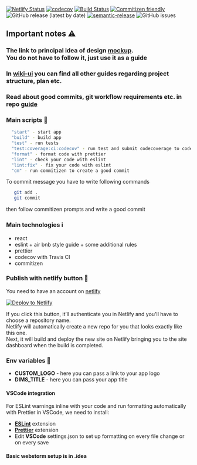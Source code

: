 [![Netlify Status](https://api.netlify.com/api/v1/badges/7744832f-1820-4384-95f5-8cb2d4baf2c2/deploy-status)](https://app.netlify.com/sites/dims-cra/deploys)
[![codecov](https://codecov.io/gh/Dev-incubator/DIMS-cra/branch/main/graph/badge.svg?token=OGFOYAC3VK)](https://codecov.io/gh/Dev-incubator/DIMS-cra)
[![Build Status](https://travis-ci.com/Dev-incubator/DIMS-cra.svg?branch=main)](https://travis-ci.com/Dev-incubator/DIMS-cra)
[![Commitizen friendly](https://img.shields.io/badge/commitizen-friendly-brightgreen.svg)](http://commitizen.github.io/cz-cli/)
![GitHub release (latest by date)](https://img.shields.io/github/v/release/Dev-incubator/DIMS-cra)
[![semantic-release](https://img.shields.io/badge/%20%20%F0%9F%93%A6%F0%9F%9A%80-semantic--release-e10079.svg)](https://github.com/semantic-release/semantic-release)
![GitHub issues](https://img.shields.io/github/issues/Dev-incubator/DIMS-cra)

## Important notes ⚠️️

### The link to principal idea of design [mockup](https://symu.co/freebies/templates-4/merkury-dashboard-psd-template/). <br/> **You do not have to follow it, just use it as a guide**

### In **[wiki-ui](https://github.com/Dev-incubator/Wiki-UI)** you can find all other guides regarding project structure, plan etc.

### Read about good commits, git workflow requirements etc. in repo [guide](https://github.com/Dev-incubator/git)

### Main scripts 📄

```bash
  "start" - start app
  "build" - build app
  "test" - run tests
  "test:coverage:ci:codecov" - run test and submit codecoverage to codecov
  "format" - format code with prettier
  "lint" - check your code with eslint
  "lint:fix" - fix your code with eslint
  "cm" - run commitizen to create a good commit
```

To commit message you have to write following commands
```bash
   git add .
   git commit 
```
then follow commitizen prompts and write a good commit

### Main technologies ℹ️

- react
- eslint + air bnb style guide + some additional rules
- prettier
- codecov with Travis CI
- commitizen

### Publish with netlify button 🚀

You need to have an account on [netlify](https://www.netlify.com/)

[![Deploy to Netlify](https://www.netlify.com/img/deploy/button.svg)](https://app.netlify.com/start/deploy?repository=https://github.com/Dev-incubator/DIMS-cra#CUSTOM_LOGO=https://live.staticflickr.com/65535/50695950941_526e15d2f1.jpg&DIMS_TITLE="Dims%20app")

If you click this button, it’ll authenticate you in Netlify and you'll have to choose a repository name. <br/>
Netlify will automatically create a new repo for you that looks exactly like this one. <br/>
Next, it will build and deploy the new site on Netlify bringing you to the site dashboard when the build is completed.

### Env variables 📝

 - **CUSTOM_LOGO** - here you can pass a link to your app logo
 - **DIMS_TITLE** - here you can pass your app title

#### VSCode integration
For ESLint warnings inline with your code and run formatting automatically with Prettier in VSCode, we need to install:
 - **[ESLint](https://github.com/Microsoft/vscode-eslint)** extension
 - **[Prettier](https://github.com/prettier/prettier-vscode)** extension
 - Edit **VSCode** settings.json to set up formatting on every file change or on every save

#### Basic webstorm setup is in .idea 
